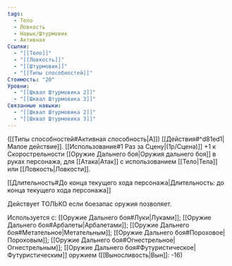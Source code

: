```yaml
---
tags:
  - Тело
  - Ловкость
  - Навык/Штурмовик
  - Активная
Ссылки:
  - "[[Тело]]"
  - "[[Ловкость]]"
  - "[[Штурмовик]]"
  - "[[Типы способностей]]"
Стоимость: "20"
Уровни:
  - "[[Шквал Штурмовика 2]]"
  - "[[Шквал Штурмовика 3]]"
Связанные навыки:
  - "[[Шквал Штурмовика 2]]"
  - "[[Шквал Штурмовика 3]]"
---
```

([[Типы способностей#Активная способность|А]]) [[Действия#^d81ed1|Малое действие]]. [[Использование#1 Раз за Сцену|(1р/Сцена)]] +1 к Скорострельности [[Оружие Дальнего боя|Оружия дальнего боя]] в руках персонажа, для [[Атака|Атак]] с использованием [[Тело|Тела]] или [[Ловкость|Ловкости]].

[[Длительность#До конца текущего хода персонажа|Длительность: до конца текущего хода персонажа]] 

Действует ТОЛЬКО если боезапас оружия позволяет. 

Используется с: [[Оружие Дальнего боя#Луки|Луками]]; [[Оружие Дальнего боя#Арбалеты|Арбалетами]]; [[Оружие Дальнего боя#Метательное|Метательным]]; [[Оружие Дальнего боя#Пороховое|Пороховым]]; [[Оружие Дальнего боя#Огнестрельное|Огнестрельным]]; [[Оружие Дальнего боя#Футуристическое|Футуристическим]] оружием ([[Выносливость|Вын]]: -16)
